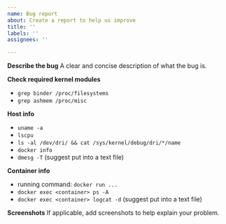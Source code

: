 ```yaml
---
name: Bug report
about: Create a report to help us improve
title: ''
labels: ''
assignees: ''

---
```


**Describe the bug**
A clear and concise description of what the bug is.

**Check required kernel modules**
- `grep binder /proc/filesystems`
- `grep ashmem /proc/misc`

**Host info**
- `uname -a`
- `lscpu`
- `ls -al /dev/dri/ && cat /sys/kernel/debug/dri/*/name`
- `docker info`
- `dmesg -T`  (suggest put into a text file)

**Container info**
- running command: `docker run ...`
- `docker exec <container> ps -A`
- `docker exec <container> logcat -d` (suggest put into a text file)

**Screenshots**
If applicable, add screenshots to help explain your problem.
